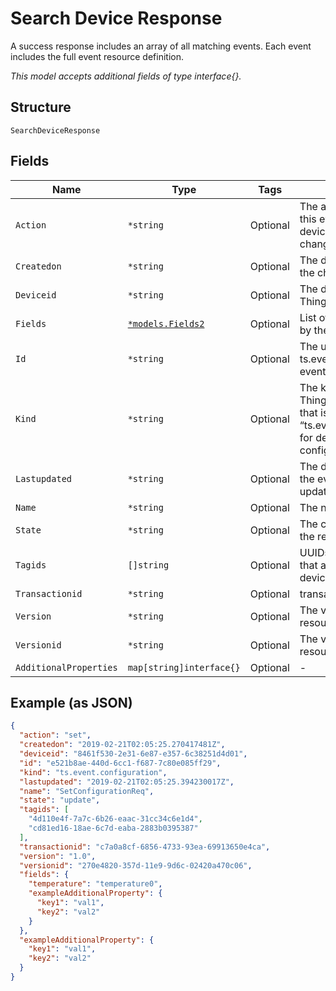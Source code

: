 
# Search Device Response

A success response includes an array of all matching events. Each event includes the full event resource definition.

*This model accepts additional fields of type interface{}.*

## Structure

`SearchDeviceResponse`

## Fields

| Name | Type | Tags | Description |
|  --- | --- | --- | --- |
| `Action` | `*string` | Optional | The action requested in this event; “change” for device configuration changes. |
| `Createdon` | `*string` | Optional | The date and time of the change request. |
| `Deviceid` | `*string` | Optional | The device’s ThingSpace UUID. |
| `Fields` | [`*models.Fields2`](../../doc/models/fields-2.md) | Optional | List of fields affected by the event. |
| `Id` | `*string` | Optional | The unique ID of this ts.event.configuration event. |
| `Kind` | `*string` | Optional | The kind of the ThingSpace resource that is being reported; “ts.event.configuration” for device configuration changes. |
| `Lastupdated` | `*string` | Optional | The date and time that the event was last updated. |
| `Name` | `*string` | Optional | The name of the event |
| `State` | `*string` | Optional | The current status of the request. |
| `Tagids` | `[]string` | Optional | UUIDs of tag resources that are applied to this device. |
| `Transactionid` | `*string` | Optional | transaction id |
| `Version` | `*string` | Optional | The version of the resource. |
| `Versionid` | `*string` | Optional | The version of the resource. |
| `AdditionalProperties` | `map[string]interface{}` | Optional | - |

## Example (as JSON)

```json
{
  "action": "set",
  "createdon": "2019-02-21T02:05:25.270417481Z",
  "deviceid": "8461f530-2e31-6e87-e357-6c38251d4d01",
  "id": "e521b8ae-440d-6cc1-f687-7c80e085ff29",
  "kind": "ts.event.configuration",
  "lastupdated": "2019-02-21T02:05:25.394230017Z",
  "name": "SetConfigurationReq",
  "state": "update",
  "tagids": [
    "4d110e4f-7a7c-6b26-eaac-31cc34c6e1d4",
    "cd81ed16-18ae-6c7d-eaba-2883b0395387"
  ],
  "transactionid": "c7a0a8cf-6856-4733-93ea-69913650e4ca",
  "version": "1.0",
  "versionid": "270e4820-357d-11e9-9d6c-02420a470c06",
  "fields": {
    "temperature": "temperature0",
    "exampleAdditionalProperty": {
      "key1": "val1",
      "key2": "val2"
    }
  },
  "exampleAdditionalProperty": {
    "key1": "val1",
    "key2": "val2"
  }
}
```

